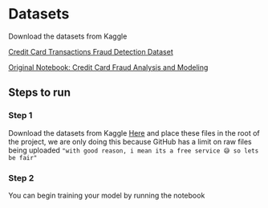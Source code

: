 # Datasets

Download the datasets from Kaggle

[Credit Card Transactions Fraud Detection Dataset](https://www.kaggle.com/datasets/kartik2112/fraud-detection)

[Original Notebook: Credit Card Fraud Analysis and Modeling](https://www.kaggle.com/code/nathanxiang/credit-card-fraud-analysis-and-modeling/notebook)

## Steps to run

### Step 1

Download the datasets from Kaggle [Here]([Download](https://www.kaggle.com/datasets/kartik2112/fraud-detection/download?datasetVersionNumber=1)) and place these files in the root of the project, we are only doing this because GitHub has a limit on raw files being uploaded `"with good reason, i mean its a free service 😅 so lets be fair"`

### Step 2

You can begin training your model by running the notebook
